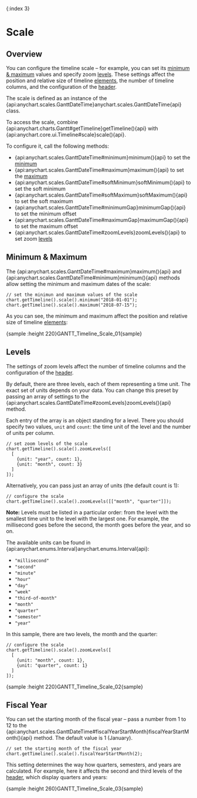 {:index 3}
# Scale

## Overview

You can configure the timeline scale – for example, you can set its [minimum & maximum](#minimum_&_maximum) values and specify zoom [levels](#levels). These settings affect the position and relative size of timeline [elements](../Elements), the number of timeline columns, and the configuration of the [header](Header).

The scale is defined as an instance of the {api:anychart.scales.GanttDateTime}anychart.scales.GanttDateTime{api} class.

To access the scale, combine {api:anychart.charts.Gantt#getTimeline}getTimeline(){api} with {api:anychart.core.ui.Timeline#scale}scale(){api}.

To configure it, call the following methods:

* {api:anychart.scales.GanttDateTime#minimum}minimum(){api} to set the [minimum](#minimum_&_maximum)
* {api:anychart.scales.GanttDateTime#maximum}maximum(){api} to set the [maximum](#minimum_&_maximum)
* {api:anychart.scales.GanttDateTime#softMinimum}softMinimum(){api} to set the soft minimum
* {api:anychart.scales.GanttDateTime#softMaximum}softMaximum(){api} to set the soft maximum
* {api:anychart.scales.GanttDateTime#minimumGap}minimumGap(){api} to set the minimum offset
* {api:anychart.scales.GanttDateTime#maximumGap}maximumGap(){api} to set the maximum offset
* {api:anychart.scales.GanttDateTime#zoomLevels}zoomLevels(){api} to set zoom [levels](#levels)

## Minimum & Maximum

The {api:anychart.scales.GanttDateTime#maximum}maximum(){api} and {api:anychart.scales.GanttDateTime#minimum}minimum(){api} methods allow setting the minimum and maximum dates of the scale:

```
// set the minimun and maximum values of the scale
chart.getTimeline().scale().minimum("2018-01-01");
chart.getTimeline().scale().maximum("2018-07-15");
```

As you can see, the minimum and maximum affect the position and relative size of timeline [elements](../Elements):

{sample :height 220}GANTT\_Timeline\_Scale\_01{sample}

## Levels

The settings of zoom levels affect the number of timeline columns and the configuration of the [header](Header).

By default, there are three levels, each of them representing a time unit. The exact set of units depends on your data. You can change this preset by passing an array of settings to the {api:anychart.scales.GanttDateTime#zoomLevels}zoomLevels(){api} method.

Each entry of the array is an object standing for a level. There you should specify two values, `unit` and `count`: the time unit of the level and the number of units per column.

```
// set zoom levels of the scale
chart.getTimeline().scale().zoomLevels([
  [
    {unit: "year", count: 1},
    {unit: "month", count: 3}
  ]
]);
```

Alternatively, you can pass just an array of units (the default count is 1):

```
// configure the scale
chart.getTimeline().scale().zoomLevels([["month", "quarter"]]);
```

**Note:** Levels must be listed in a particular order: from the level with the smallest time unit to the level with the largest one. For example, the millisecond goes before the second, the month goes before the year, and so on.

The available units can be found in {api:anychart.enums.Interval}anychart.enums.Interval{api}:

* `"millisecond"`
* `"second"`
* `"minute"`
* `"hour"`
* `"day"`
* `"week"`
* `"third-of-month"`
* `"month"`
* `"quarter"`
* `"semester"`
* `"year"`

In this sample, there are two levels, the month and the quarter:

```
// configure the scale
chart.getTimeline().scale().zoomLevels([
  [
    {unit: "month", count: 1},
    {unit: "quarter", count: 1}
  ]
]);
```

{sample :height 220}GANTT\_Timeline\_Scale\_02{sample}

## Fiscal Year

You can set the starting month of the fiscal year – pass a number from 1 to 12 to the {api:anychart.scales.GanttDateTime#fiscalYearStartMonth}fiscalYearStartMonth(){api} method. The default value is 1 (January).

```
// set the starting month of the fiscal year
chart.getTimeline().scale().fiscalYearStartMonth(2);
```

This setting determines the way how quarters, semesters, and years are calculated. For example, here it affects the second and third levels of the [header](Header), which display quarters and years:

{sample :height 260}GANTT\_Timeline\_Scale\_03{sample}
